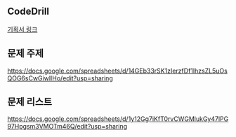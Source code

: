 ## CodeDrill

[기획서 링크](https://somber-purple-9f8.notion.site/226197566dc380c88fa3edb1089fc896?source=copy_link)


## 문제 주제

https://docs.google.com/spreadsheets/d/14GEb33rSK1zIerzfDf1lhzsZL5uOsQOG6sCwGiwlIHo/edit?usp=sharing

## 문제 리스트

https://docs.google.com/spreadsheets/d/1y12Gg7iKfT0rvCWGMlukGy47lPG97Hpgsm3VMOTm46Q/edit?usp=sharing

